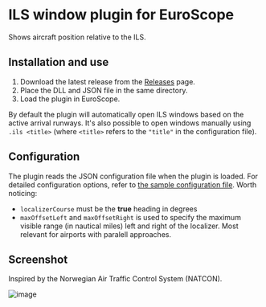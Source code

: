 # ILS window plugin for EuroScope

Shows aircraft position relative to the ILS.


## Installation and use

1. Download the latest release from the [Releases](https://github.com/EvenAR/ILS-Window/releases) page.
2. Place the DLL and JSON file in the same directory.
3. Load the plugin in EuroScope.

By default the plugin will automatically open ILS windows based on the active arrival runways. It's also possible to open windows manually using `.ils <title>` (where `<title>` refers to the `"title"` in the configuration file).

## Configuration

The plugin reads the JSON configuration file when the plugin is loaded. For detailed configuration options, refer to [the sample configuration file](/Sample%20config). Worth noticing:

- `localizerCourse` must be the **true** heading in degrees
- `maxOffsetLeft` and `maxOffsetRight` is used to specify the maximum visible range (in nautical miles) left and right of the localizer. Most relevant for airports with paralell approaches.


## Screenshot

Inspired by the Norwegian Air Traffic Control System (NATCON).

![image](https://github.com/user-attachments/assets/49e513da-1fa5-4483-8823-f557a293c05a)
